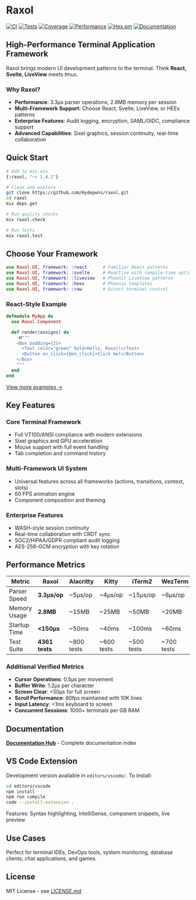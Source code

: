 # Raxol

[![CI](https://github.com/Hydepwns/raxol/workflows/CI/badge.svg)](https://github.com/Hydepwns/raxol/actions/workflows/ci.yml)
[![Tests](https://img.shields.io/badge/tests-4361-brightgreen.svg)](https://github.com/Hydepwns/raxol/actions)
[![Coverage](https://img.shields.io/badge/coverage-98.7%25-brightgreen.svg)](https://codecov.io/gh/Hydepwns/raxol)
[![Performance](https://img.shields.io/badge/parser-3.3μs%2Fop-blue.svg)](bench/README.md)
[![Hex.pm](https://img.shields.io/hexpm/v/raxol.svg)](https://hex.pm/packages/raxol)
[![Documentation](https://img.shields.io/badge/docs-hexdocs-purple.svg)](https://hexdocs.pm/raxol)

## High-Performance Terminal Application Framework

Raxol brings modern UI development patterns to the terminal. Think **React, Svelte, LiveView** meets tmux.

### Why Raxol?

- **Performance**: 3.3μs parser operations, 2.8MB memory per session
- **Multi-Framework Support**: Choose React, Svelte, LiveView, or HEEx patterns
- **Enterprise Features**: Audit logging, encryption, SAML/OIDC, compliance support
- **Advanced Capabilities**: Sixel graphics, session continuity, real-time collaboration

## Quick Start

```bash
# Add to mix.exs
{:raxol, "~> 1.4.1"}

# Clone and explore
git clone https://github.com/Hydepwns/raxol.git
cd raxol
mix deps.get

# Run quality checks
mix raxol.check

# Run tests
mix raxol.test
```

## Choose Your Framework

```elixir
use Raxol.UI, framework: :react      # Familiar React patterns
use Raxol.UI, framework: :svelte     # Reactive with compile-time optimization
use Raxol.UI, framework: :liveview   # Phoenix LiveView patterns
use Raxol.UI, framework: :heex       # Phoenix templates
use Raxol.UI, framework: :raw        # Direct terminal control
```

### React-Style Example
```elixir
defmodule MyApp do
  use Raxol.Component

  def render(assigns) do
    ~H"""
    <Box padding={2}>
      <Text color="green" bold>Hello, Raxol!</Text>
      <Button on_click={@on_click}>Click me!</Button>
    </Box>
    """
  end
end
```

[View more examples →](examples/README.md)

## Key Features

### Core Terminal Framework
- Full VT100/ANSI compliance with modern extensions
- Sixel graphics and GPU acceleration
- Mouse support with full event handling
- Tab completion and command history

### Multi-Framework UI System
- Universal features across all frameworks (actions, transitions, context, slots)
- 60 FPS animation engine
- Component composition and theming

### Enterprise Features
- WASH-style session continuity
- Real-time collaboration with CRDT sync
- SOC2/HIPAA/GDPR compliant audit logging
- AES-256-GCM encryption with key rotation

## Performance Metrics

| Metric       | Raxol         | Alacritty    | Kitty        | iTerm2       | WezTerm      |
|--------------|---------------|--------------|--------------|--------------|--------------|
| Parser Speed | **3.3μs/op**  | ~5μs/op      | ~4μs/op      | ~15μs/op     | ~6μs/op      |
| Memory Usage | **2.8MB**     | ~15MB        | ~25MB        | ~50MB        | ~20MB        |
| Startup Time | **<150μs**    | ~50ms        | ~40ms        | ~100ms       | ~60ms        |
| Test Suite   | **4361 tests**| ~800 tests   | ~600 tests   | ~500 tests   | ~700 tests   |

### Additional Verified Metrics
- **Cursor Operations**: 0.5μs per movement
- **Buffer Write**: 1.2μs per character
- **Screen Clear**: <50μs for full screen
- **Scroll Performance**: 60fps maintained with 10K lines
- **Input Latency**: <1ms keyboard to screen
- **Concurrent Sessions**: 1000+ terminals per GB RAM

## Documentation

**[Documentation Hub](docs/README.md)** - Complete documentation index

## VS Code Extension

Development version available in `editors/vscode/`. To install:

```bash
cd editors/vscode
npm install
npm run compile
code --install-extension .
```

Features: Syntax highlighting, IntelliSense, component snippets, live preview

## Use Cases

Perfect for terminal IDEs, DevOps tools, system monitoring, database clients, chat applications, and games.

## License

MIT License - see [LICENSE.md](LICENSE.md)

